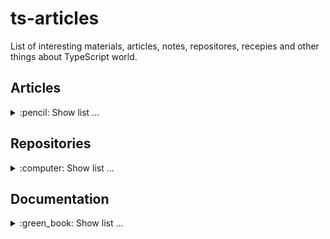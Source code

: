 # ts-articles
List of interesting materials, articles, notes, repositores, recepies and other things about TypeScript world.

## Articles
<details>
  <summary>:pencil: Show list ... </summary>
  
  * [Simple TypeScript Tricks to Scale Your Applications Infinitely](https://habr.com/en/company/tinkoff/blog/521262/) **[RU]**.
</details>

## Repositories
<details>
  <summary>:computer: Show list ... </summary>
  
  * [utility-types](https://github.com/piotrwitek/utility-types) - Collection of utility types, complementing TypeScript built-in mapped types and aliases (think "lodash" for static types) **[>2.4k :star:]**.
</details>


## Documentation
<details>
  <summary>:green_book: Show list ... </summary>
  
  * [Official TypeScript Handbook](https://www.typescriptlang.org/docs/handbook/intro.html) **[EN]**.
</details>


